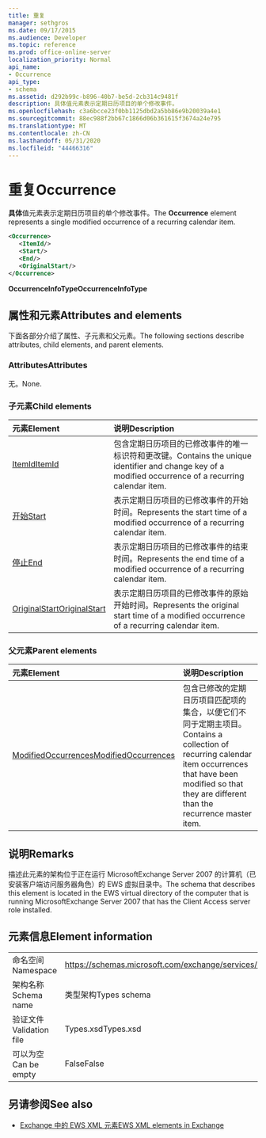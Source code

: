 ```yaml
---
title: 重复
manager: sethgros
ms.date: 09/17/2015
ms.audience: Developer
ms.topic: reference
ms.prod: office-online-server
localization_priority: Normal
api_name:
- Occurrence
api_type:
- schema
ms.assetid: d292b99c-b896-40b7-be5d-2cb314c9481f
description: 具体值元素表示定期日历项目的单个修改事件。
ms.openlocfilehash: c3a6bcce23f0bb1125dbd2a5bb86e9b20039a4e1
ms.sourcegitcommit: 88ec988f2bb67c1866d06b361615f3674a24e795
ms.translationtype: MT
ms.contentlocale: zh-CN
ms.lasthandoff: 05/31/2020
ms.locfileid: "44466316"
---
```

# <a name="occurrence"></a><span data-ttu-id="64056-103">重复</span><span class="sxs-lookup"><span data-stu-id="64056-103">Occurrence</span></span>

<span data-ttu-id="64056-104">**具体**值元素表示定期日历项目的单个修改事件。</span><span class="sxs-lookup"><span data-stu-id="64056-104">The **Occurrence** element represents a single modified occurrence of a recurring calendar item.</span></span> 
  
```xml
<Occurrence>
   <ItemId/>
   <Start/>
   <End/>
   <OriginalStart/>
</Occurrence>
```

<span data-ttu-id="64056-105">**OccurrenceInfoType**</span><span class="sxs-lookup"><span data-stu-id="64056-105">**OccurrenceInfoType**</span></span>

## <a name="attributes-and-elements"></a><span data-ttu-id="64056-106">属性和元素</span><span class="sxs-lookup"><span data-stu-id="64056-106">Attributes and elements</span></span>

<span data-ttu-id="64056-107">下面各部分介绍了属性、子元素和父元素。</span><span class="sxs-lookup"><span data-stu-id="64056-107">The following sections describe attributes, child elements, and parent elements.</span></span>
  
### <a name="attributes"></a><span data-ttu-id="64056-108">Attributes</span><span class="sxs-lookup"><span data-stu-id="64056-108">Attributes</span></span>

<span data-ttu-id="64056-109">无。</span><span class="sxs-lookup"><span data-stu-id="64056-109">None.</span></span>
  
### <a name="child-elements"></a><span data-ttu-id="64056-110">子元素</span><span class="sxs-lookup"><span data-stu-id="64056-110">Child elements</span></span>

|<span data-ttu-id="64056-111">**元素**</span><span class="sxs-lookup"><span data-stu-id="64056-111">**Element**</span></span>|<span data-ttu-id="64056-112">**说明**</span><span class="sxs-lookup"><span data-stu-id="64056-112">**Description**</span></span>|
|:-----|:-----|
|[<span data-ttu-id="64056-113">ItemId</span><span class="sxs-lookup"><span data-stu-id="64056-113">ItemId</span></span>](itemid.md) <br/> |<span data-ttu-id="64056-114">包含定期日历项目的已修改事件的唯一标识符和更改键。</span><span class="sxs-lookup"><span data-stu-id="64056-114">Contains the unique identifier and change key of a modified occurrence of a recurring calendar item.</span></span>  <br/> |
|[<span data-ttu-id="64056-115">开始</span><span class="sxs-lookup"><span data-stu-id="64056-115">Start</span></span>](start.md) <br/> |<span data-ttu-id="64056-116">表示定期日历项目的已修改事件的开始时间。</span><span class="sxs-lookup"><span data-stu-id="64056-116">Represents the start time of a modified occurrence of a recurring calendar item.</span></span>  <br/> |
|[<span data-ttu-id="64056-117">停止</span><span class="sxs-lookup"><span data-stu-id="64056-117">End </span></span>](end-ex15websvcsotherref.md) <br/> |<span data-ttu-id="64056-118">表示定期日历项目的已修改事件的结束时间。</span><span class="sxs-lookup"><span data-stu-id="64056-118">Represents the end time of a modified occurrence of a recurring calendar item.</span></span>  <br/> |
|[<span data-ttu-id="64056-119">OriginalStart</span><span class="sxs-lookup"><span data-stu-id="64056-119">OriginalStart</span></span>](originalstart.md) <br/> |<span data-ttu-id="64056-120">表示定期日历项目的已修改事件的原始开始时间。</span><span class="sxs-lookup"><span data-stu-id="64056-120">Represents the original start time of a modified occurrence of a recurring calendar item.</span></span>  <br/> |
   
### <a name="parent-elements"></a><span data-ttu-id="64056-121">父元素</span><span class="sxs-lookup"><span data-stu-id="64056-121">Parent elements</span></span>

|<span data-ttu-id="64056-122">**元素**</span><span class="sxs-lookup"><span data-stu-id="64056-122">**Element**</span></span>|<span data-ttu-id="64056-123">**说明**</span><span class="sxs-lookup"><span data-stu-id="64056-123">**Description**</span></span>|
|:-----|:-----|
|[<span data-ttu-id="64056-124">ModifiedOccurrences</span><span class="sxs-lookup"><span data-stu-id="64056-124">ModifiedOccurrences</span></span>](modifiedoccurrences.md) <br/> |<span data-ttu-id="64056-125">包含已修改的定期日历项目匹配项的集合，以便它们不同于定期主项目。</span><span class="sxs-lookup"><span data-stu-id="64056-125">Contains a collection of recurring calendar item occurrences that have been modified so that they are different than the recurrence master item.</span></span>  <br/> |
   
## <a name="remarks"></a><span data-ttu-id="64056-126">说明</span><span class="sxs-lookup"><span data-stu-id="64056-126">Remarks</span></span>

<span data-ttu-id="64056-127">描述此元素的架构位于正在运行 MicrosoftExchange Server 2007 的计算机（已安装客户端访问服务器角色）的 EWS 虚拟目录中。</span><span class="sxs-lookup"><span data-stu-id="64056-127">The schema that describes this element is located in the EWS virtual directory of the computer that is running MicrosoftExchange Server 2007 that has the Client Access server role installed.</span></span>
  
## <a name="element-information"></a><span data-ttu-id="64056-128">元素信息</span><span class="sxs-lookup"><span data-stu-id="64056-128">Element information</span></span>

|||
|:-----|:-----|
|<span data-ttu-id="64056-129">命名空间</span><span class="sxs-lookup"><span data-stu-id="64056-129">Namespace</span></span>  <br/> |https://schemas.microsoft.com/exchange/services/2006/types  <br/> |
|<span data-ttu-id="64056-130">架构名称</span><span class="sxs-lookup"><span data-stu-id="64056-130">Schema name</span></span>  <br/> |<span data-ttu-id="64056-131">类型架构</span><span class="sxs-lookup"><span data-stu-id="64056-131">Types schema</span></span>  <br/> |
|<span data-ttu-id="64056-132">验证文件</span><span class="sxs-lookup"><span data-stu-id="64056-132">Validation file</span></span>  <br/> |<span data-ttu-id="64056-133">Types.xsd</span><span class="sxs-lookup"><span data-stu-id="64056-133">Types.xsd</span></span>  <br/> |
|<span data-ttu-id="64056-134">可以为空</span><span class="sxs-lookup"><span data-stu-id="64056-134">Can be empty</span></span>  <br/> |<span data-ttu-id="64056-135">False</span><span class="sxs-lookup"><span data-stu-id="64056-135">False</span></span>  <br/> |
   
## <a name="see-also"></a><span data-ttu-id="64056-136">另请参阅</span><span class="sxs-lookup"><span data-stu-id="64056-136">See also</span></span>

- [<span data-ttu-id="64056-137">Exchange 中的 EWS XML 元素</span><span class="sxs-lookup"><span data-stu-id="64056-137">EWS XML elements in Exchange</span></span>](ews-xml-elements-in-exchange.md)

